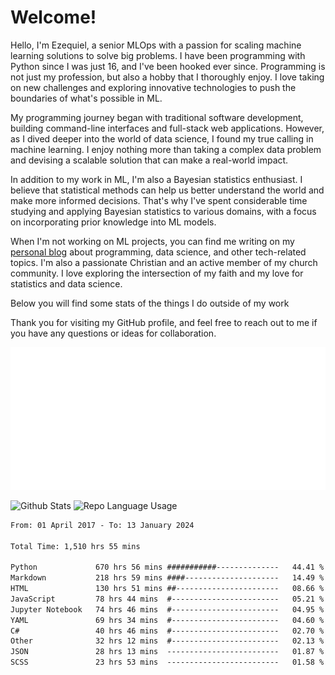 # Welcome!

Hello, I'm Ezequiel, a senior MLOps with a passion for scaling machine learning solutions to solve big problems. I have been programming with Python since I was just 16, and I've been hooked ever since. Programming is not just my profession, but also a hobby that I thoroughly enjoy. I love taking on new challenges and exploring innovative technologies to push the boundaries of what's possible in ML.

My programming journey began with traditional software development, building command-line interfaces and full-stack web applications. However, as I dived deeper into the world of data science, I found my true calling in machine learning. I enjoy nothing more than taking a complex data problem and devising a scalable solution that can make a real-world impact.

In addition to my work in ML, I'm also a Bayesian statistics enthusiast. I believe that statistical methods can help us better understand the world and make more informed decisions. That's why I've spent considerable time studying and applying Bayesian statistics to various domains, with a focus on incorporating prior knowledge into ML models.

When I'm not working on ML projects, you can find me writing on my [personal blog](https://elc.github.io) about programming, data science, and other tech-related topics. I'm also a passionate Christian and an active member of my church community. I love exploring the intersection of my faith and my love for statistics and data science.

Below you will find some stats of the things I do outside of my work

Thank you for visiting my GitHub profile, and feel free to reach out to me if you have any questions or ideas for collaboration.

![RSS Feed](metrics.plugin.rss.svg)

![Github Stats](https://github-readme-stats.vercel.app/api?username=elc&show_icons=true&theme=gruvbox&border_radius=20&include_all_commits=true&count_private=true&card_width=450) ![Repo Language Usage](https://github-readme-stats.vercel.app/api/top-langs?username=elc&show_icons=true&theme=gruvbox&border_radius=20&include_all_commits=true&count_private=true&layout=compact&langs_count=5&card_width=400)


<!--START_SECTION:waka-->

```txt
From: 01 April 2017 - To: 13 January 2024

Total Time: 1,510 hrs 55 mins

Python             670 hrs 56 mins ###########--------------   44.41 %
Markdown           218 hrs 59 mins ####---------------------   14.49 %
HTML               130 hrs 51 mins ##-----------------------   08.66 %
JavaScript         78 hrs 44 mins  #------------------------   05.21 %
Jupyter Notebook   74 hrs 46 mins  #------------------------   04.95 %
YAML               69 hrs 34 mins  #------------------------   04.60 %
C#                 40 hrs 46 mins  #------------------------   02.70 %
Other              32 hrs 12 mins  #------------------------   02.13 %
JSON               28 hrs 13 mins  -------------------------   01.87 %
SCSS               23 hrs 53 mins  -------------------------   01.58 %
```

<!--END_SECTION:waka-->
